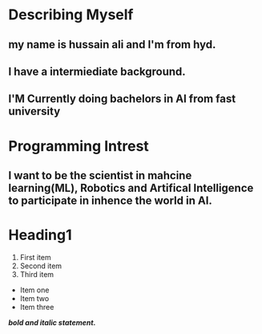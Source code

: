 # Describing Myself

## my name is hussain ali and I'm from hyd. 
##  I have a intermiediate background.
## I'M Currently doing bachelors in AI from fast university

# Programming Intrest

## I want to be the scientist in mahcine learning(ML), Robotics and Artifical Intelligence to participate in inhence the world in AI.

# Heading1

1. First item
2. Second item
3. Third item

* Item one
* Item two
* Item three


 ***bold and italic statement.***



